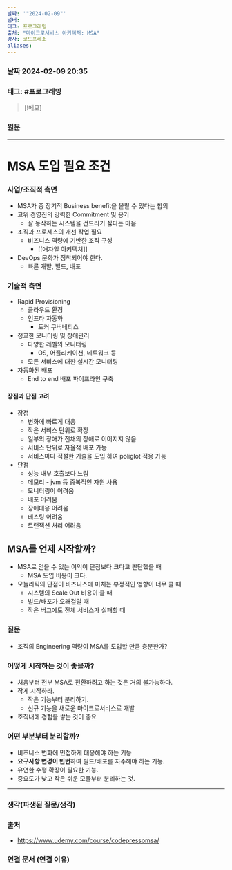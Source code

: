 ```yaml
---
날짜: '"2024-02-09"'
넘버: 
태그: 프로그래밍
출처: "마이크로서비스 아키텍처: MSA"
강사: 코드프레소
aliases:
---
```

### 날짜  2024-02-09 20:35

### 태그: #프로그래밍 

>[!메모]
>

### 원문
---
# MSA 도입 필요 조건
### 사업/조직적 측면
- MSA가 중 장기적 Business benefit을 올릴 수 있다는 합의
- 고위 경영진의 강력한 Commitment 및 용기
	- 잘 동작하는 시스템을 건드리기 싫다는 마음
- 조직과 프로세스의 개선 작업 필요
	- 비즈니스 역량에 기반한 조직 구성
		- [[애자일 아키텍처]]
- DevOps 문화가 정착되어야 한다.
	- 빠른 개발, 빌드, 배포
### 기술적 측면
- Rapid Provisioning
	- 클라우드 환경
	- 인프라 자동화
		- 도커 쿠버네티스
- 정교한 모니터링 및 장애관리
	- 다양한 레벨의 모니터링
		- OS, 어플리케이션, 네트워크 등
	- 모든 서비스에 대한 실시간 모니터링
- 자동화된 배포
	- End to end  배포 파이프라인 구축
#### 장점과 단점 고려
- 장점
	- 변화에 빠르게 대응
	- 작은 서비스 단위로 확장 
	- 일부의 장애가 전채의 장애로 이어지지 않음
	- 서비스 단위로 자율적 배포 가능
	- 서비스마다 적절한 기술을 도입 하여 poliglot 적용 가능
- 단점
	- 성능 내부 호출보다 느림
	- 메모리 - jvm 등 중복적인 자원 사용
	- 모니터링이 어려움
	- 배포 어려움
	- 장애대응 어려움
	- 테스팅 어려움
	- 트랜잭션 처리 어려움
## MSA를 언제 시작할까?
- MSA로 얻을 수 있는 이익이 단점보다 크다고 판단했을 때
	- MSA 도입 비용이 크다.
- 모놀리틱의 단점이 비즈니스에 미치는 부정적인 영향이 너무 클 때
	- 시스템의 Scale Out 비용이 클 때
	- 빌드/배포가 오래걸릴 때
	- 작은 버그에도 전체 서비스가 실패할 때
### 질문
- 조직의 Engineering 역량이 MSA를 도입할 만큼 충분한가?
### 어떻게 시작하는 것이 좋을까?
- 처음부터 전부 MSA로 전환하려고 하는 것은 거의 불가능하다.
- 작게 시작하라.
	- 작은 기능부터 분리하기.
	- 신규 기능을 새로운 마이크로서비스로 개발
- 조직내에 경험을 쌓는 것이 중요
### 어떤 부분부터 분리할까?
- 비즈니스 변화에 민첩하게 대응해야 하는 기능
- **요구사항 변경이 빈번**하여 빌드/배포를 자주해야 하는 기능.
- 유연한 수평 확장이 필요한 기능.
- 중요도가 낮고 작은 쉬운 모듈부터 분리하는 것.




---
### 생각(파생된 질문/생각)

### 출처
- https://www.udemy.com/course/codepressomsa/

### 연결 문서 (연결 이유)
